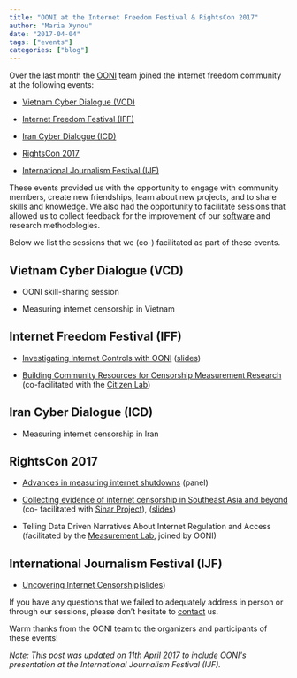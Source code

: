 ```yaml
---
title: "OONI at the Internet Freedom Festival & RightsCon 2017"
author: "Maria Xynou"
date: "2017-04-04"
tags: ["events"]
categories: ["blog"]
---
```


Over the last month the [OONI](https://ooni.org/) team joined the internet
freedom community at the following events:

* [Vietnam Cyber Dialogue (VCD)](https://internetfreedomfestival.org/vietnam-cyber-dialogue/)

* [Internet Freedom Festival (IFF)](https://internetfreedomfestival.org/)

* [Iran Cyber Dialogue (ICD)](https://www.accessnow.org/iran-cyber-dialogue-rightscon-brussels-2017-timely-impactful/)

* [RightsCon 2017](https://www.rightscon.org/)

* [International Journalism Festival (IJF)](http://www.journalismfestival.com/)

These events provided us with the opportunity to engage with community members,
create new friendships, learn about new projects, and to share skills and
knowledge. We also had the opportunity to facilitate sessions that allowed us to
collect feedback for the improvement of our
[software](https://github.com/TheTorProject/ooni-probe) and research
methodologies.

Below we list the sessions that we (co-) facilitated as part of these events.

## Vietnam Cyber Dialogue (VCD)

* OONI skill-sharing session

* Measuring internet censorship in Vietnam

## Internet Freedom Festival (IFF)

* [Investigating Internet Controls with OONI](https://internetfreedomfestival.org/wiki/index.php/Investigating_internet_controls_with_OONI) ([slides](/documents/iff17-presentation.pdf))

* [Building Community Resources for Censorship Measurement Research](https://internetfreedomfestival.org/wiki/index.php/Building_Community_Resources_for_Censorship_Measurement_Research) (co-facilitated with the [Citizen Lab](https://citizenlab.org/))

## Iran Cyber Dialogue (ICD)

* Measuring internet censorship in Iran

## RightsCon 2017

* [Advances in measuring internet shutdowns](https://www.accessnow.org/keepiton-summit-rightscon-brussels-program-schedule/) (panel)

* [Collecting evidence of internet censorship in Southeast Asia and beyond](https://www.rightscon.org/) (co-
facilitated with [Sinar Project](http://sinarproject.org/)), ([slides](/documents/rightscon17-presentation.pdf))

* Telling Data Driven Narratives About Internet Regulation and Access (facilitated
by the [Measurement Lab](https://www.measurementlab.net/), joined by OONI)

## International Journalism Festival (IJF)

* [Uncovering Internet Censorship](http://www.journalismfestival.com/programme/2017/uncovering-internet-censorship-right-around-your-corner)([slides](/documents/ijf17-presentation.pdf))

If you have any questions that we failed to adequately address in person or
through our sessions, please don’t hesitate to
[contact](https://ooni.org/about/) us.

Warm thanks from the OONI team to the organizers and participants of these
events!


*Note: This post was updated on 11th April 2017 to include OONI's presentation at
the International Journalism Festival (IJF).*
